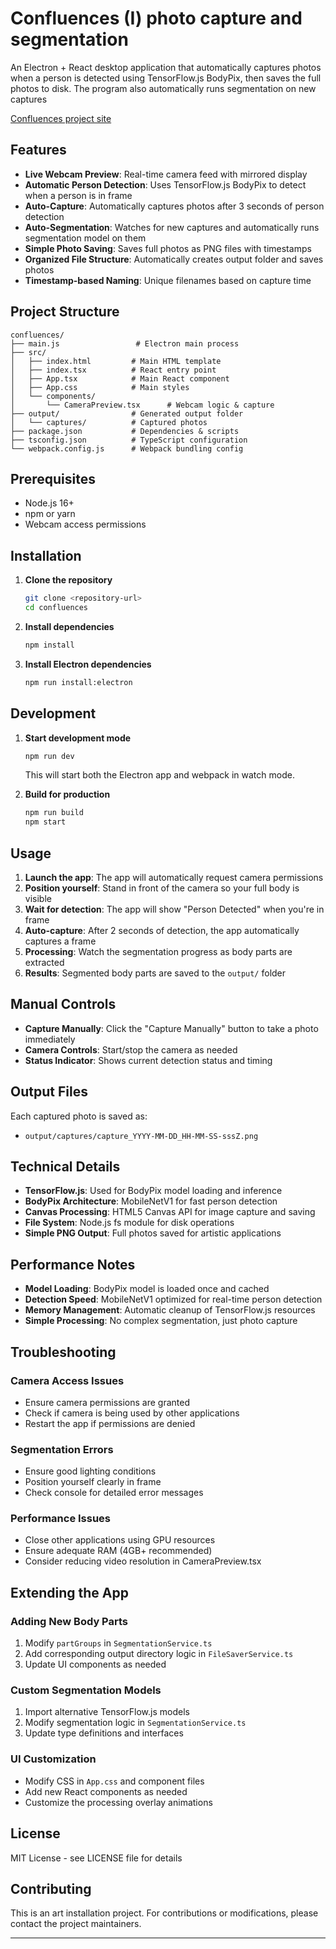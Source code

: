 # Confluences (I) photo capture and segmentation
An Electron + React desktop application that automatically captures photos when a person is detected using TensorFlow.js BodyPix, then saves the full photos to disk. The program also automatically runs segmentation on new captures

[Confluences project site](https://elijahzulu.com/#/confluences)

## Features

- **Live Webcam Preview**: Real-time camera feed with mirrored display
- **Automatic Person Detection**: Uses TensorFlow.js BodyPix to detect when a person is in frame
- **Auto-Capture**: Automatically captures photos after 3 seconds of person detection
- **Auto-Segmentation**: Watches for new captures and automatically runs segmentation model on them
- **Simple Photo Saving**: Saves full photos as PNG files with timestamps
- **Organized File Structure**: Automatically creates output folder and saves photos
- **Timestamp-based Naming**: Unique filenames based on capture time

## Project Structure

```
confluences/
├── main.js                 # Electron main process
├── src/
│   ├── index.html         # Main HTML template
│   ├── index.tsx          # React entry point
│   ├── App.tsx            # Main React component
│   ├── App.css            # Main styles
│   └── components/
│       └── CameraPreview.tsx      # Webcam logic & capture
├── output/                # Generated output folder
│   └── captures/          # Captured photos
├── package.json           # Dependencies & scripts
├── tsconfig.json          # TypeScript configuration
└── webpack.config.js      # Webpack bundling config
```

## Prerequisites

- Node.js 16+ 
- npm or yarn
- Webcam access permissions

## Installation

1. **Clone the repository**
   ```bash
   git clone <repository-url>
   cd confluences
   ```

2. **Install dependencies**
   ```bash
   npm install
   ```

3. **Install Electron dependencies**
   ```bash
   npm run install:electron
   ```

## Development

1. **Start development mode**
   ```bash
   npm run dev
   ```
   This will start both the Electron app and webpack in watch mode.

2. **Build for production**
   ```bash
   npm run build
   npm start
   ```

## Usage

1. **Launch the app**: The app will automatically request camera permissions
2. **Position yourself**: Stand in front of the camera so your full body is visible
3. **Wait for detection**: The app will show "Person Detected" when you're in frame
4. **Auto-capture**: After 2 seconds of detection, the app automatically captures a frame
5. **Processing**: Watch the segmentation progress as body parts are extracted
6. **Results**: Segmented body parts are saved to the `output/` folder

## Manual Controls

- **Capture Manually**: Click the "Capture Manually" button to take a photo immediately
- **Camera Controls**: Start/stop the camera as needed
- **Status Indicator**: Shows current detection status and timing

## Output Files

Each captured photo is saved as:
- `output/captures/capture_YYYY-MM-DD_HH-MM-SS-sssZ.png`

## Technical Details

- **TensorFlow.js**: Used for BodyPix model loading and inference
- **BodyPix Architecture**: MobileNetV1 for fast person detection
- **Canvas Processing**: HTML5 Canvas API for image capture and saving
- **File System**: Node.js fs module for disk operations
- **Simple PNG Output**: Full photos saved for artistic applications

## Performance Notes

- **Model Loading**: BodyPix model is loaded once and cached
- **Detection Speed**: MobileNetV1 optimized for real-time person detection
- **Memory Management**: Automatic cleanup of TensorFlow.js resources
- **Simple Processing**: No complex segmentation, just photo capture

## Troubleshooting

### Camera Access Issues
- Ensure camera permissions are granted
- Check if camera is being used by other applications
- Restart the app if permissions are denied

### Segmentation Errors
- Ensure good lighting conditions
- Position yourself clearly in frame
- Check console for detailed error messages

### Performance Issues
- Close other applications using GPU resources
- Ensure adequate RAM (4GB+ recommended)
- Consider reducing video resolution in CameraPreview.tsx

## Extending the App

### Adding New Body Parts
1. Modify `partGroups` in `SegmentationService.ts`
2. Add corresponding output directory logic in `FileSaverService.ts`
3. Update UI components as needed

### Custom Segmentation Models
1. Import alternative TensorFlow.js models
2. Modify segmentation logic in `SegmentationService.ts`
3. Update type definitions and interfaces

### UI Customization
- Modify CSS in `App.css` and component files
- Add new React components as needed
- Customize the processing overlay animations

## License

MIT License - see LICENSE file for details

## Contributing

This is an art installation project. For contributions or modifications, please contact the project maintainers.

---
